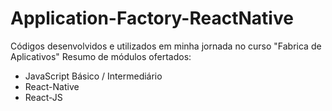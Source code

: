 # Application-Factory-ReactNative
Códigos desenvolvidos e utilizados em minha jornada no curso "Fabrica de Aplicativos"
Resumo de módulos ofertados:
* JavaScript Básico / Intermediário
* React-Native
* React-JS

